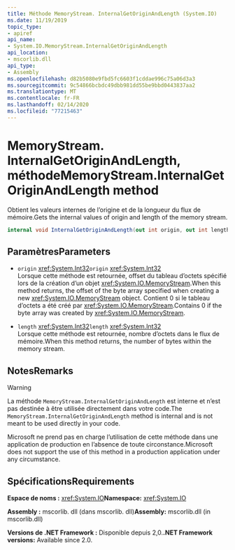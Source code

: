 ```yaml
---
title: Méthode MemoryStream. InternalGetOriginAndLength (System.IO)
ms.date: 11/19/2019
topic_type:
- apiref
api_name:
- System.IO.MemoryStream.InternalGetOriginAndLength
api_location:
- mscorlib.dll
api_type:
- Assembly
ms.openlocfilehash: d82b5080e9fbd5fc6603f1cddae996c75a06d3a3
ms.sourcegitcommit: 9c54866bcbdc49dbb981dd55be9bbd0443837aa2
ms.translationtype: MT
ms.contentlocale: fr-FR
ms.lasthandoff: 02/14/2020
ms.locfileid: "77215463"
---
```

# <a name="memorystreaminternalgetoriginandlength-method"></a><span data-ttu-id="e2272-102">MemoryStream. InternalGetOriginAndLength, méthode</span><span class="sxs-lookup"><span data-stu-id="e2272-102">MemoryStream.InternalGetOriginAndLength method</span></span>

<span data-ttu-id="e2272-103">Obtient les valeurs internes de l’origine et de la longueur du flux de mémoire.</span><span class="sxs-lookup"><span data-stu-id="e2272-103">Gets the internal values of origin and length of the memory stream.</span></span>

```csharp
internal void InternalGetOriginAndLength(out int origin, out int length)
```

## <a name="parameters"></a><span data-ttu-id="e2272-104">Paramètres</span><span class="sxs-lookup"><span data-stu-id="e2272-104">Parameters</span></span>

- <span data-ttu-id="e2272-105">`origin` <xref:System.Int32></span><span class="sxs-lookup"><span data-stu-id="e2272-105">`origin` <xref:System.Int32></span></span>\
  <span data-ttu-id="e2272-106">Lorsque cette méthode est retournée, offset du tableau d’octets spécifié lors de la création d’un objet <xref:System.IO.MemoryStream>.</span><span class="sxs-lookup"><span data-stu-id="e2272-106">When this method returns, the offset of the byte array specified when creating a new <xref:System.IO.MemoryStream> object.</span></span> <span data-ttu-id="e2272-107">Contient 0 si le tableau d’octets a été créé par <xref:System.IO.MemoryStream>.</span><span class="sxs-lookup"><span data-stu-id="e2272-107">Contains 0 if the byte array was created by <xref:System.IO.MemoryStream>.</span></span>

- <span data-ttu-id="e2272-108">`length` <xref:System.Int32></span><span class="sxs-lookup"><span data-stu-id="e2272-108">`length` <xref:System.Int32></span></span>\
  <span data-ttu-id="e2272-109">Lorsque cette méthode est retournée, nombre d’octets dans le flux de mémoire.</span><span class="sxs-lookup"><span data-stu-id="e2272-109">When this method returns, the number of bytes within the memory stream.</span></span>

## <a name="remarks"></a><span data-ttu-id="e2272-110">Notes</span><span class="sxs-lookup"><span data-stu-id="e2272-110">Remarks</span></span>

> [!WARNING]
> <span data-ttu-id="e2272-111">La méthode `MemoryStream.InternalGetOriginAndLength` est interne et n’est pas destinée à être utilisée directement dans votre code.</span><span class="sxs-lookup"><span data-stu-id="e2272-111">The `MemoryStream.InternalGetOriginAndLength` method is internal and is not meant to be used directly in your code.</span></span>
>
> <span data-ttu-id="e2272-112">Microsoft ne prend pas en charge l’utilisation de cette méthode dans une application de production en l’absence de toute circonstance.</span><span class="sxs-lookup"><span data-stu-id="e2272-112">Microsoft does not support the use of this method in a production application under any circumstance.</span></span>

## <a name="requirements"></a><span data-ttu-id="e2272-113">Spécifications</span><span class="sxs-lookup"><span data-stu-id="e2272-113">Requirements</span></span>

<span data-ttu-id="e2272-114">**Espace de noms :** <xref:System.IO></span><span class="sxs-lookup"><span data-stu-id="e2272-114">**Namespace:** <xref:System.IO></span></span>

<span data-ttu-id="e2272-115">**Assembly :** mscorlib. dll (dans mscorlib. dll)</span><span class="sxs-lookup"><span data-stu-id="e2272-115">**Assembly:** mscorlib.dll (in mscorlib.dll)</span></span>

<span data-ttu-id="e2272-116">**Versions de .NET Framework :** Disponible depuis 2,0.</span><span class="sxs-lookup"><span data-stu-id="e2272-116">**.NET Framework versions:** Available since 2.0.</span></span>
